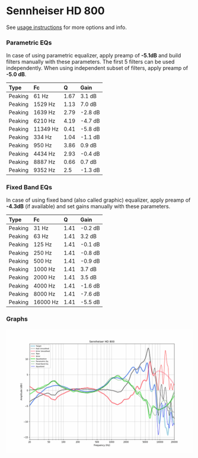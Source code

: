 # Sennheiser HD 800
See [usage instructions](https://github.com/jaakkopasanen/AutoEq#usage) for more options and info.

### Parametric EQs
In case of using parametric equalizer, apply preamp of **-5.1dB** and build filters manually
with these parameters. The first 5 filters can be used independently.
When using independent subset of filters, apply preamp of **-5.0 dB**.

| Type    | Fc       |    Q | Gain    |
|:--------|:---------|:-----|:--------|
| Peaking | 61 Hz    | 1.67 | 3.1 dB  |
| Peaking | 1529 Hz  | 1.13 | 7.0 dB  |
| Peaking | 1639 Hz  | 2.79 | -2.8 dB |
| Peaking | 6210 Hz  | 4.19 | -4.7 dB |
| Peaking | 11349 Hz | 0.41 | -5.8 dB |
| Peaking | 334 Hz   | 1.04 | -1.1 dB |
| Peaking | 950 Hz   | 3.86 | 0.9 dB  |
| Peaking | 4434 Hz  | 2.93 | -0.4 dB |
| Peaking | 8887 Hz  | 0.66 | 0.7 dB  |
| Peaking | 9352 Hz  | 2.5  | -1.3 dB |

### Fixed Band EQs
In case of using fixed band (also called graphic) equalizer, apply preamp of **-4.3dB**
(if available) and set gains manually with these parameters.

| Type    | Fc       |    Q | Gain    |
|:--------|:---------|:-----|:--------|
| Peaking | 31 Hz    | 1.41 | -0.2 dB |
| Peaking | 63 Hz    | 1.41 | 3.2 dB  |
| Peaking | 125 Hz   | 1.41 | -0.1 dB |
| Peaking | 250 Hz   | 1.41 | -0.8 dB |
| Peaking | 500 Hz   | 1.41 | -0.9 dB |
| Peaking | 1000 Hz  | 1.41 | 3.7 dB  |
| Peaking | 2000 Hz  | 1.41 | 3.5 dB  |
| Peaking | 4000 Hz  | 1.41 | -1.6 dB |
| Peaking | 8000 Hz  | 1.41 | -7.6 dB |
| Peaking | 16000 Hz | 1.41 | -5.5 dB |

### Graphs
![](./Sennheiser%20HD%20800.png)